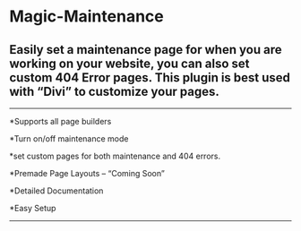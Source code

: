 # Magic-Maintenance

## Easily set a maintenance page for when you are working on your website, you can also set custom 404 Error pages. This plugin is best used with “Divi” to customize your pages.



***
*Supports all page builders

*Turn on/off maintenance mode

*set custom pages for both maintenance and 404 errors.

*Premade Page Layouts – “Coming Soon”

*Detailed Documentation

*Easy Setup

***
